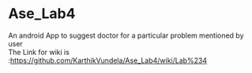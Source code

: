 # Ase_Lab4
An android App to suggest doctor for a particular problem mentioned by user  
The Link for wiki is :https://github.com/KarthikVundela/Ase_Lab4/wiki/Lab%234
